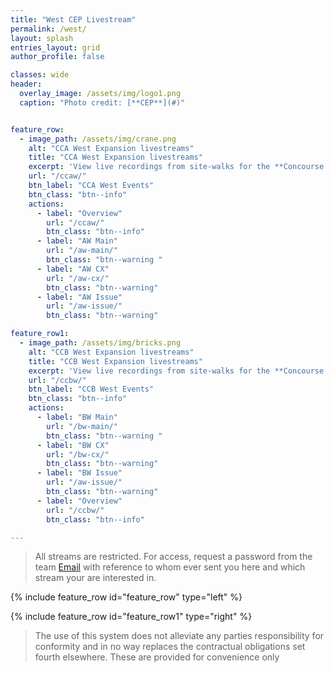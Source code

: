 ```yaml
---
title: "West CEP Livestream"
permalink: /west/
layout: splash
entries_layout: grid
author_profile: false

classes: wide
header:
  overlay_image: /assets/img/logo1.png
  caption: "Photo credit: [**CEP**](#)"


feature_row:
  - image_path: /assets/img/crane.png
    alt: "CCA West Expansion livestreams"
    title: "CCA West Expansion livestreams"
    excerpt: 'View live recordings from site-walks for the **Concourse A West** construction project.'
    url: "/ccaw/"
    btn_label: "CCA West Events"
    btn_class: "btn--info"
    actions:
      - label: "Overview"
        url: "/ccaw/"
        btn_class: "btn--info"
      - label: "AW Main"
        url: "/aw-main/"
        btn_class: "btn--warning "
      - label: "AW CX"
        url: "/aw-cx/"
        btn_class: "btn--warning"
      - label: "AW Issue"
        url: "/aw-issue/"
        btn_class: "btn--warning"

feature_row1:
  - image_path: /assets/img/bricks.png
    alt: "CCB West Expansion livestreams"
    title: "CCB West Expansion livestreams"
    excerpt: 'View live recordings from site-walks for the **Concourse B West** construction project.'
    url: "/ccbw/"
    btn_label: "CCB West Events"
    btn_class: "btn--info"
    actions:
      - label: "BW Main"
        url: "/bw-main/"
        btn_class: "btn--warning "
      - label: "BW CX"
        url: "/bw-cx/"
        btn_class: "btn--warning"
      - label: "BW Issue"
        url: "/aw-issue/"
        btn_class: "btn--warning"
      - label: "Overview"
        url: "/ccbw/"
        btn_class: "btn--info"

---
```


> All streams are restricted. For access, request a password from the team [Email](mailto:james@site-walk.org) with reference to whom ever sent you here and which stream your are interested in.

{% include feature_row id="feature_row" type="left" %}

{% include feature_row id="feature_row1" type="right" %}


> The use of this system does not alleviate any parties responsibility for conformity and in no way replaces the contractual obligations set fourth elsewhere. These are provided for convenience only




